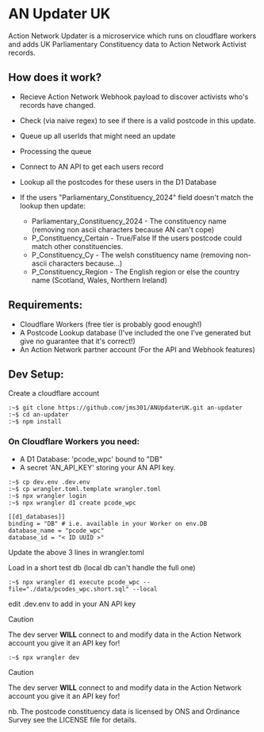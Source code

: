 # AN Updater UK
Action Network Updater is a microservice which runs on cloudflare workers and adds UK Parliamentary Constituency data to Action Network Activist records. 

## How does it work? 

- Recieve Action Network Webhook payload to discover activists who's records have changed.
- Check (via naive regex) to see if there is a valid postcode in this update.
- Queue up all userIds that might need an update

- Processing the queue
- Connect to AN API to get each users record
- Lookup all the postcodes for these users in the D1 Database
- If the users "Parliamentary\_Constituency\_2024" field doesn't match the lookup then update: 
  - Parliamentary\_Constituency\_2024  - The constituency name (removing non ascii characters because AN can't cope)
  - P\_Constituency\_Certain - True/False If the users postcode could match other constituencies.
  - P\_Constituency\_Cy - The welsh constituency name (removing non-ascii characters because...)
  - P\_Constituency\_Region - The English region or else the country name (Scotland, Wales, Northern Ireland)


## Requirements:

- Cloudflare Workers (free tier is probably good enough!)
- A Postcode Lookup database (I've included the one I've generated but give no guarantee that it's correct!)
- An Action Network partner account (For the API and Webhook features)


## Dev Setup: 

Create a cloudflare account

```console
:~$ git clone https://github.com/jms301/ANUpdaterUK.git an-updater
:~$ cd an-updater
:~$ npm install
```

### On Cloudflare Workers you need:

- A D1 Database: 'pcode\_wpc' bound to "DB"
- A secret 'AN\_API\_KEY' storing your AN API key. 

```console
:~$ cp dev.env .dev.env 
:~$ cp wrangler.toml.template wrangler.toml
:~$ npx wrangler login 
:~$ npx wrangler d1 create pcode_wpc

[[d1_databases]]
binding = "DB" # i.e. available in your Worker on env.DB
database_name = "pcode_wpc"
database_id = "< ID UUID >"

```

Update the above 3 lines in wrangler.toml

Load in a short test db (local db can't handle the full one)

```console
:~$ npx wrangler d1 execute pcode_wpc --file="./data/pcodes_wpc.short.sql" --local
```
edit .dev.env to add in your AN API key


> [!CAUTION]
> The dev server **WILL** connect to and modify data in the Action Network account you give it an API key for! 

```console
:~$ npx wrangler dev
```
> [!CAUTION]
> The dev server **WILL** connect to and modify data in the Action Network account you give it an API key for! 

nb. The postcode constituency data is licensed by ONS and Ordinance Survey see the LICENSE file for details. 


